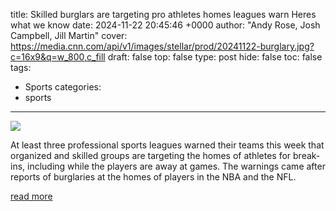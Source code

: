 title: Skilled burglars are targeting pro athletes homes leagues warn Heres what we know
date: 2024-11-22 20:45:46 +0000
author: "Andy Rose, Josh Campbell, Jill Martin"
cover: https://media.cnn.com/api/v1/images/stellar/prod/20241122-burglary.jpg?c=16x9&q=w_800,c_fill
draft: false
top: false
type: post
hide: false
toc: false
tags:
  - Sports
categories:
  - sports
---

![](https://media.cnn.com/api/v1/images/stellar/prod/20241122-burglary.jpg?c=16x9&q=w_800,c_fill)

At least three professional sports leagues warned their teams this week that organized and skilled groups are targeting the homes of athletes for break-ins, including while the players are away at games. The warnings came after reports of burglaries at the homes of players in the NBA and the NFL.

[read more](https://www.cnn.com/2024/11/22/us/nfl-nba-burglary-investigation-friday/index.html)
